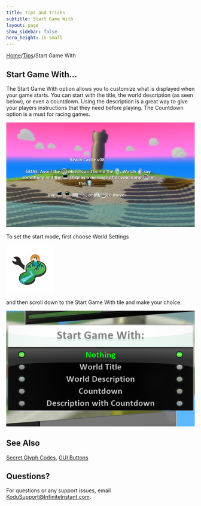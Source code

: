 ```yaml
---
title: Tips and Tricks
subtitle: Start Game With
layout: page
show_sidebar: false
hero_height: is-small
---
```


[Home](..)/[Tips](.)/Start Game With

## Start Game With...

The Start Game With option allows you to customize what is displayed when your game starts.  You can start with the title, the world description (as seen below), or even a countdown.  Using the description is a great way to give your players instructions that they need before playing.  The Countdown option is a must for racing games.

![Start Game With](start.png)

To set the start mode, first choose World Settings

![World Settings](world_settings.png)

and then scroll down to the Start Game With tile and make your choice.

![Start Game With](start_setting.png)

## See Also
[Secret Glyph Codes](glyphs), [GUI Buttons](gui_buttons)

## Questions?
For questions or any support issues, email <KoduSupport@InfiniteInstant.com>.
 

 

   

